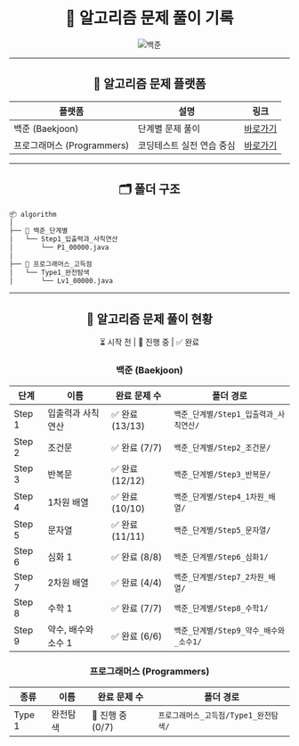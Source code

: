 
<div align="center">
  
# 🧠 알고리즘 문제 풀이 기록
  
![백준](http://mazandi.herokuapp.com/api?handle=2zzimy&theme=warm)
</div>

---



<div align="center">

## 📌 알고리즘 문제 플랫폼

  
| 플랫폼                  | 설명             | 링크                                        |
| -------------------- | -------------- |-------------------------------------------|
| 백준 (Baekjoon)        | 단계별 문제 풀이      | [바로가기](https://www.acmicpc.net/step)      |
| 프로그래머스 (Programmers) | 코딩테스트 실전 연습 중심 | [바로가기](https://school.programmers.co.kr/) |

</div>

---

<div align="center">
  
## 🗂️ 폴더 구조

</div>


```bash
📦 algorithm
│
├── 📁 백준_단계별
│   └── Step1_입출력과_사칙연산
│       └── P1_00000.java
│
├── 📁 프로그래머스_고득점
│   └── Type1_완전탐색
│       └── Lv1_00000.java
```

---

<div align="center">

## 📖 알고리즘 문제 풀이 현황

⏳ 시작 전 | 🔄 진행 중 | ✅ 완료

### 백준 (Baekjoon)


| 단계     | 이름           | 완료 문제 수      | 폴더 경로                     |
|--------|--------------|--------------|---------------------------|
| Step 1 | 입출력과 사칙연산    | ✅ 완료 (13/13) | `백준_단계별/Step1_입출력과_사칙연산/` |
| Step 2 | 조건문          | ✅ 완료 (7/7)   | `백준_단계별/Step2_조건문/`       |
| Step 3 | 반복문          | ✅ 완료 (12/12) | `백준_단계별/Step3_반복문/`       |
| Step 4 | 1차원 배열       | ✅ 완료 (10/10) | `백준_단계별/Step4_1차원_배열/`    |
| Step 5 | 문자열          | ✅ 완료 (11/11) | `백준_단계별/Step5_문자열/`       |
| Step 6 | 심화 1         | ✅ 완료 (8/8)   | `백준_단계별/Step6_심화1/`       |
| Step 7 | 2차원 배열       | ✅ 완료 (4/4)   | `백준_단계별/Step7_2차원_배열/`    |
| Step 8 | 수학 1         | ✅ 완료 (7/7)   | `백준_단계별/Step8_수학1/`       |
| Step 9 | 약수, 배수와 소수 1 | ✅ 완료 (6/6)   | `백준_단계별/Step9_약수_배수와_소수1/` |


### 프로그래머스 (Programmers)

| 종류     | 이름   | 완료 문제 수       | 폴더 경로                    |
|--------|------|---------------|--------------------------|
| Type 1 | 완전탐색 | 🔄 진행 중 (0/7) | `프로그래머스_고득점/Type1_완전탐색/` |


</div>